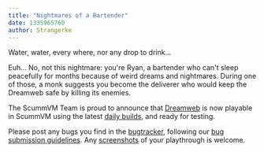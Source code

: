 ```yaml
---
title: "Nightmares of a Bartender"
date: 1335965760
author: Strangerke
---
```


Water, water, every where, nor any drop to drink...

Euh... No, not this nightmare: you're Ryan, a bartender who can't sleep peacefully for months because of weird dreams and nightmares. During one of those, a monk suggests you become the deliverer who would keep the Dreamweb safe by killing its enemies.

The ScummVM Team is proud to announce that [Dreamweb](http://www.mobygames.com/game/dreamweb) is now playable in ScummVM using the latest [daily builds](/downloads/#daily), and ready for testing.

Please post any bugs you find in the [bugtracker](http://bugs.scummvm.org/), following our [bug submission guidelines](/faq/#question.report-bugs). Any [screenshots](http://wiki.scummvm.org/index.php/Screenshots) of your playthrough is welcome.
